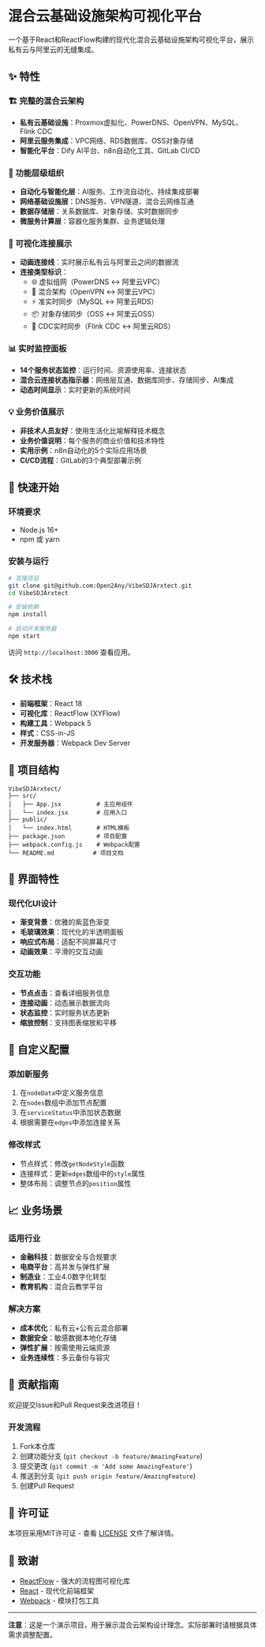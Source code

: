 # 混合云基础设施架构可视化平台

一个基于React和ReactFlow构建的现代化混合云基础设施架构可视化平台，展示私有云与阿里云的无缝集成。

## ✨ 特性

### 🏗️ 完整的混合云架构
- **私有云基础设施**：Proxmox虚拟化、PowerDNS、OpenVPN、MySQL、Flink CDC
- **阿里云服务集成**：VPC网络、RDS数据库、OSS对象存储
- **智能化平台**：Dify AI平台、n8n自动化工具、GitLab CI/CD

### 🎯 功能层级组织
- **自动化与智能化层**：AI服务、工作流自动化、持续集成部署
- **网络基础设施层**：DNS服务、VPN隧道、混合云网络互通
- **数据存储层**：关系数据库、对象存储、实时数据同步
- **微服务计算层**：容器化服务集群、业务逻辑处理

### 🔗 可视化连接展示
- **动画连接线**：实时展示私有云与阿里云之间的数据流
- **连接类型标识**：
  - 🌐 虚拟组网（PowerDNS ↔ 阿里云VPC）
  - 🔐 混合架构（OpenVPN ↔ 阿里云VPC）
  - ⚡ 准实时同步（MySQL ↔ 阿里云RDS）
  - 📦 对象存储同步（OSS ↔ 阿里云OSS）
  - 🔄 CDC实时同步（Flink CDC ↔ 阿里云RDS）

### 📊 实时监控面板
- **14个服务状态监控**：运行时间、资源使用率、连接状态
- **混合云连接状态指示器**：网络层互通、数据库同步、存储同步、AI集成
- **动态时间显示**：实时更新的系统时间

### 💡 业务价值展示
- **非技术人员友好**：使用生活化比喻解释技术概念
- **业务价值说明**：每个服务的商业价值和技术特性
- **实用示例**：n8n自动化的5个实际应用场景
- **CI/CD流程**：GitLab的3个典型部署示例

## 🚀 快速开始

### 环境要求
- Node.js 16+
- npm 或 yarn

### 安装与运行
```bash
# 克隆项目
git clone git@github.com:Open2Any/VibeSDJArxtect.git
cd VibeSDJArxtect

# 安装依赖
npm install

# 启动开发服务器
npm start
```

访问 `http://localhost:3000` 查看应用。

## 🛠️ 技术栈

- **前端框架**：React 18
- **可视化库**：ReactFlow (XYFlow)
- **构建工具**：Webpack 5
- **样式**：CSS-in-JS
- **开发服务器**：Webpack Dev Server

## 📁 项目结构

```
VibeSDJArxtect/
├── src/
│   ├── App.jsx          # 主应用组件
│   └── index.jsx        # 应用入口
├── public/
│   └── index.html       # HTML模板
├── package.json         # 项目配置
├── webpack.config.js    # Webpack配置
└── README.md           # 项目文档
```

## 🎨 界面特性

### 现代化UI设计
- **渐变背景**：优雅的紫蓝色渐变
- **毛玻璃效果**：现代化的半透明面板
- **响应式布局**：适配不同屏幕尺寸
- **动画效果**：平滑的交互动画

### 交互功能
- **节点点击**：查看详细服务信息
- **连接动画**：动态展示数据流向
- **状态监控**：实时服务状态更新
- **缩放控制**：支持图表缩放和平移

## 🔧 自定义配置

### 添加新服务
1. 在`nodeData`中定义服务信息
2. 在`nodes`数组中添加节点配置
3. 在`serviceStatus`中添加状态数据
4. 根据需要在`edges`中添加连接关系

### 修改样式
- 节点样式：修改`getNodeStyle`函数
- 连接样式：更新`edges`数组中的`style`属性
- 整体布局：调整节点的`position`属性

## 📈 业务场景

### 适用行业
- **金融科技**：数据安全与合规要求
- **电商平台**：高并发与弹性扩展
- **制造业**：工业4.0数字化转型
- **教育机构**：混合云教学平台

### 解决方案
- **成本优化**：私有云+公有云混合部署
- **数据安全**：敏感数据本地化存储
- **弹性扩展**：按需使用云端资源
- **业务连续性**：多云备份与容灾

## 🤝 贡献指南

欢迎提交Issue和Pull Request来改进项目！

### 开发流程
1. Fork本仓库
2. 创建功能分支 (`git checkout -b feature/AmazingFeature`)
3. 提交更改 (`git commit -m 'Add some AmazingFeature'`)
4. 推送到分支 (`git push origin feature/AmazingFeature`)
5. 创建Pull Request

## 📄 许可证

本项目采用MIT许可证 - 查看 [LICENSE](LICENSE) 文件了解详情。

## 🙏 致谢

- [ReactFlow](https://reactflow.dev/) - 强大的流程图可视化库
- [React](https://reactjs.org/) - 现代化前端框架
- [Webpack](https://webpack.js.org/) - 模块打包工具

---

**注意**：这是一个演示项目，用于展示混合云架构设计理念。实际部署时请根据具体需求调整配置。 